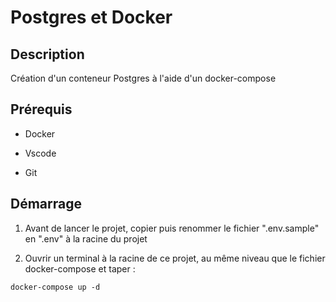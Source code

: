 # Postgres et Docker

## Description

Création d'un conteneur Postgres à l'aide d'un docker-compose 

## Prérequis

- Docker

- Vscode

- Git 

## Démarrage

1. Avant de lancer le projet, copier puis renommer le fichier ".env.sample" en ".env" à la racine du projet
   
2. Ouvrir un terminal à la racine de ce projet, au même niveau que le fichier docker-compose et taper :

``` shell
docker-compose up -d
```